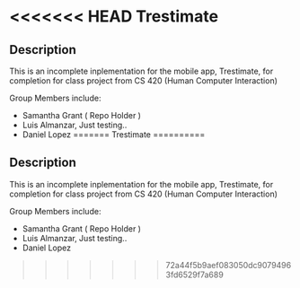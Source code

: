 <<<<<<< HEAD
Trestimate
==========

Description
-----------

This is an incomplete inplementation for the mobile app, Trestimate, for completion for class project from CS 420 (Human Computer Interaction)

Group Members include:
 + Samantha Grant ( Repo Holder )
 + Luis Almanzar, Just testing..
 + Daniel Lopez
=======
Trestimate
==========

Description
-----------

This is an incomplete inplementation for the mobile app, Trestimate, for completion for class project from CS 420 (Human Computer Interaction)

Group Members include:
 + Samantha Grant ( Repo Holder )
 + Luis Almanzar, Just testing..
 + Daniel Lopez
>>>>>>> 72a44f5b9aef083050dc90794963fd6529f7a689
